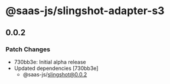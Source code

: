 # @saas-js/slingshot-adapter-s3

## 0.0.2

### Patch Changes

- 730bb3e: Initial alpha release
- Updated dependencies [730bb3e]
  - @saas-js/slingshot@0.0.2
